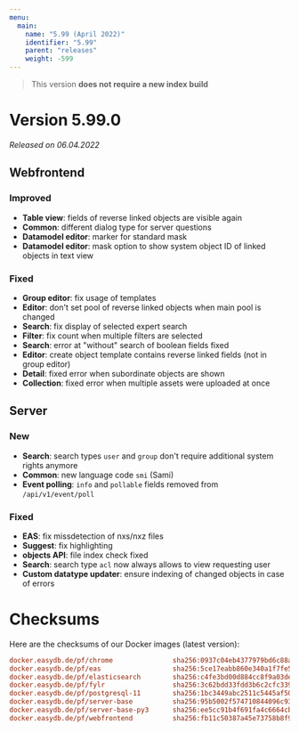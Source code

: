 ```yaml
---
menu:
  main:
    name: "5.99 (April 2022)"
    identifier: "5.99"
    parent: "releases"
    weight: -599
---
```


> This version **does not require a new index build**

# Version 5.99.0

*Released on 06.04.2022*

## Webfrontend

### Improved

* **Table view**: fields of reverse linked objects are visible again
* **Common**: different dialog type for server questions
* **Datamodel editor**: marker for standard mask
* **Datamodel editor**: mask option to show system object ID of linked objects in text view

### Fixed

* **Group editor**: fix usage of templates
* **Editor**: don't set pool of reverse linked objects when main pool is changed
* **Search**: fix display of selected expert search
* **Filter**: fix count when multiple filters are selected
* **Search**: error at "without" search of boolean fields fixed
* **Editor**: create object template contains reverse linked fields (not in group editor)
* **Detail**: fixed error when subordinate objects are shown
* **Collection**: fixed error when multiple assets were uploaded at once

## Server

### New

* **Search**: search types `user` and `group` don't require additional system rights anymore
* **Common**: new language code `smi` (Sami)
* **Event polling**: `info` and `pollable` fields removed from `/api/v1/event/poll`

### Fixed

* **EAS**: fix missdetection of nxs/nxz files
* **Suggest**: fix highlighting
* **objects API**: file index check fixed
* **Search**: search type `acl` now always allows to view requesting user
* **Custom datatype updater**: ensure indexing of changed objects in case of errors

# Checksums

Here are the checksums of our Docker images (latest version): 

```ini
docker.easydb.de/pf/chrome               sha256:0937c04eb4377979bd6c88a53c8031677335b8dd00e5a374465f335b01410e3d
docker.easydb.de/pf/eas                  sha256:5ce17eabb860e340a1f7fe5fb3a9c5cc988ebd8916f4a794dd1ef160bcbd03e0
docker.easydb.de/pf/elasticsearch        sha256:c4fe3bd00d884cc8f9a03dedb924a18c65218a16f04b141cdcb0e1a39d699492
docker.easydb.de/pf/fylr                 sha256:3c62bdd33fdd3b6c2cfc339baf817ca989058eb4c2bc1401f2ecd9667c00734d
docker.easydb.de/pf/postgresql-11        sha256:1bc3449abc2511c5445af5088f4bb15f6f8baa05feb53aba9304aa1929f784ad
docker.easydb.de/pf/server-base          sha256:95b5002f574710844096c935507113b1bbd0b5e6115c3bdc12bfa0518ef6f9c2
docker.easydb.de/pf/server-base-py3      sha256:ee5cc91b4f691fa4c6664cb96f13e80c802d44c213866e9e134ec6db9f74bb65
docker.easydb.de/pf/webfrontend          sha256:fb11c50387a45e73758b8f9b65758b23cb2efea0ea2984dee06c2ab88bd09ed7
```
